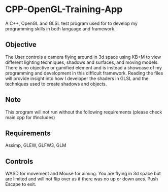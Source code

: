 # CPP-OpenGL-Training-App
A C++, OpenGL and GLSL test program used for to develop my programming skills in both language and framework.

## Objective
The User controls a camera flying around in 3d space using KB+M to view different lighting techniques, shadows and surfaces, and moving models. There is no objective or gamified element and is instead a showcase of my programming and development in this difficult framework. Reading the files will provide insight into how I developer the shaders in GLSL and the techniques used to create shadows and objects.

## Note
This program will not run without the following requirements (please check main.cpp for #includes)

## Requirements
Assimp,
GLEW,
GLFW3,
GLM

## Controls
WASD for movement and Mouse for aiming. You are flying in 3d space but are limited and will not flip over as if there was no up or down axes. 
Push Escape to exit. 

